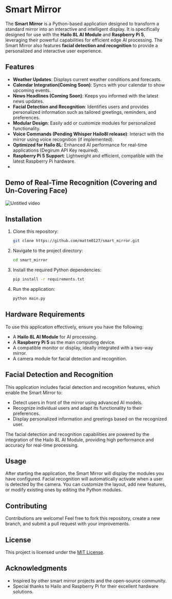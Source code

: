 # Smart Mirror

The **Smart Mirror** is a Python-based application designed to transform a standard mirror into an interactive and intelligent display. It is specifically designed for use with the **Hailo 8L AI Module** and **Raspberry Pi 5**, leveraging their powerful capabilities for efficient edge AI processing. The Smart Mirror also features **facial detection and recognition** to provide a personalized and interactive user experience.

## Features
- **Weather Updates**: Displays current weather conditions and forecasts.
- **Calendar Integration(Coming Soon)**: Syncs with your calendar to show upcoming events.
- **News Headlines (Coming Soon)**: Keeps you informed with the latest news updates.
- **Facial Detection and Recognition**: Identifies users and provides personalized information such as tailored greetings, reminders, and preferences.
- **Modular Design**: Easily add or customize modules for personalized functionality.
- **Voice Commands (Pending Whisper Hailo8l release)**: Interact with the mirror using voice recognition (if implemented).
- **Optimized for Hailo 8L**: Enhanced AI performance for real-time applications (Degirum API Key required).
- **Raspberry Pi 5 Support**: Lightweight and efficient, compatible with the latest Raspberry Pi hardware.
- 
## Demo of Real-Time Recognition (Covering and Un-Covering Face)
![Untitled video](https://github.com/user-attachments/assets/4e214729-3cf0-420c-9e10-e359da51cfa7)

## Installation

1. Clone this repository:
   ```bash
   git clone https://github.com/mattm0127/smart_mirror.git
   ```
2. Navigate to the project directory:
   ```bash
   cd smart_mirror
   ```
3. Install the required Python dependencies:
   ```bash
   pip install -r requirements.txt
   ```
4. Run the application:
   ```bash
   python main.py
   ```

## Hardware Requirements
To use this application effectively, ensure you have the following:
- A **Hailo 8L AI Module** for AI processing.
- A **Raspberry Pi 5** as the main computing device.
- A compatible monitor or display, ideally integrated with a two-way mirror.
- A camera module for facial detection and recognition.

## Facial Detection and Recognition
This application includes facial detection and recognition features, which enable the Smart Mirror to:
- Detect users in front of the mirror using advanced AI models.
- Recognize individual users and adapt its functionality to their preferences.
- Display personalized information and greetings based on the recognized user.

The facial detection and recognition capabilities are powered by the integration of the Hailo 8L AI Module, providing high performance and accuracy for real-time processing.

## Usage
After starting the application, the Smart Mirror will display the modules you have configured. Facial recognition will automatically activate when a user is detected by the camera. You can customize the layout, add new features, or modify existing ones by editing the Python modules.

## Contributing
Contributions are welcome! Feel free to fork this repository, create a new branch, and submit a pull request with your improvements.

## License
This project is licensed under the [MIT License](LICENSE).

## Acknowledgments
- Inspired by other smart mirror projects and the open-source community.
- Special thanks to Hailo and Raspberry Pi for their excellent hardware solutions.
